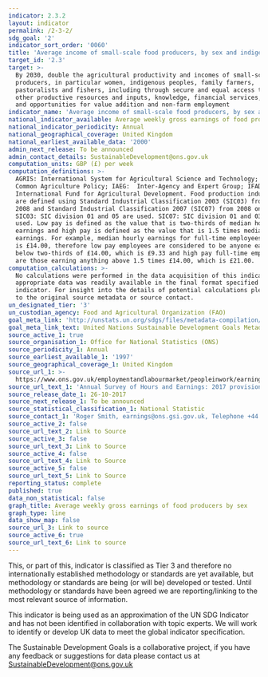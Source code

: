 ```yaml
---
indicator: 2.3.2
layout: indicator
permalink: /2-3-2/
sdg_goal: '2'
indicator_sort_order: '0060'
title: 'Average income of small-scale food producers, by sex and indigenous status'
target_id: '2.3'
target: >-
  By 2030, double the agricultural productivity and incomes of small-scale food
  producers, in particular women, indigenous peoples, family farmers,
  pastoralists and fishers, including through secure and equal access to land,
  other productive resources and inputs, knowledge, financial services, markets
  and opportunities for value addition and non-farm employment
indicator_name: 'Average income of small-scale food producers, by sex and indigenous status'
national_indicator_available: Average weekly gross earnings of food producers by sex
national_indicator_periodicity: Annual
national_geographical_coverage: United Kingdom
national_earliest_available_data: '2000'
admin_next_release: To be announced
admin_contact_details: SustainableDevelopment@ons.gov.uk
computation_units: GBP (£) per week
computation_definitions: >-
  AGRIS: International System for Agricultural Science and Technology; CAP:
  Common Agriculture Policy; IAEG:  Inter-Agency and Expert Group; IFAD:
  International Fund for Agricultural Development. Food production industries
  are defined using Standard Industrial Classification 2003 (SIC03) from 2000 to
  2008 and Standard Industrial Classification 2007 (SIC07) from 2008 onwards.
  SIC03: SIC division 01 and 05 are used. SIC07: SIC division 01 and 03 are
  used. Low pay is defined as the value that is two-thirds of median hourly
  earnings and high pay is defined as the value that is 1.5 times median hourly
  earnings. For example, median hourly earnings for full-time employees in 2017
  is £14.00, therefore low pay employees are considered to be anyone earning
  below two-thirds of £14.00, which is £9.33 and high pay full-time employees
  are those earning anything above 1.5 times £14.00, which is £21.00.
computation_calculations: >-
  No calculations were performed in the data acquisition of this indicator as
  appropriate data was readily available in the final format specified by this
  indicator. For insight into the details of potential calculations please refer
  to the original source metadata or source contact.
un_designated_tier: '3'
un_custodian_agency: Food and Agricultural Organization (FAO)
goal_meta_link: 'http://unstats.un.org/sdgs/files/metadata-compilation/Metadata-Goal-2.pdf'
goal_meta_link_text: United Nations Sustainable Development Goals Metadata (PDF 4.0 MB)
source_active_1: true
source_organisation_1: Office for National Statistics (ONS)
source_periodicity_1: Annual
source_earliest_available_1: '1997'
source_geographical_coverage_1: United Kingdom
source_url_1: >-
  https://www.ons.gov.uk/employmentandlabourmarket/peopleinwork/earningsandworkinghours/bulletins/annualsurveyofhoursandearnings/2017provisionaland2016revisedresults
source_url_text_1: 'Annual Survey of Hours and Earnings: 2017 provisional and 2016 revised results'
source_release_date_1: 26-10-2017
source_next_release_1: To be announced
source_statistical_classification_1: National Statistic
source_contact_1: 'Roger Smith, earnings@ons.gsi.gov.uk, Telephone +44 (0)1633 45 6120'
source_active_2: false
source_url_text_2: Link to Source
source_active_3: false
source_url_text_3: Link to Source
source_active_4: false
source_url_text_4: Link to Source
source_active_5: false
source_url_text_5: Link to Source
reporting_status: complete
published: true
data_non_statistical: false
graph_title: Average weekly gross earnings of food producers by sex
graph_type: line
data_show_map: false
source_url_3: Link to source
source_active_6: true
source_url_text_6: Link to source
---
```

This, or part of this, indicator is classified as Tier 3 and therefore no internationally established methodology or standards are yet available, but methodology or standards are being (or will be) developed or tested. Until methodology or standards have been agreed we are reporting/linking to the most relevant source of information.

This indicator is being used as an approximation of the UN SDG Indicator and has not been identified in collaboration with topic experts. We will work to identify or develop UK data to meet the global indicator specification.
  
The Sustainable Development Goals is a collaborative project, if you have any feedback or suggestions for data please contact us at <SustainableDevelopment@ons.gov.uk>
